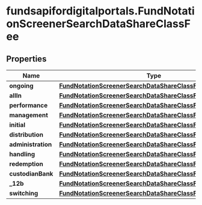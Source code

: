 # fundsapifordigitalportals.FundNotationScreenerSearchDataShareClassFee

## Properties

Name | Type | Description | Notes
------------ | ------------- | ------------- | -------------
**ongoing** | [**FundNotationScreenerSearchDataShareClassFeeOngoing**](FundNotationScreenerSearchDataShareClassFeeOngoing.md) |  | [optional] 
**allIn** | [**FundNotationScreenerSearchDataShareClassFeeAllIn**](FundNotationScreenerSearchDataShareClassFeeAllIn.md) |  | [optional] 
**performance** | [**FundNotationScreenerSearchDataShareClassFeePerformance**](FundNotationScreenerSearchDataShareClassFeePerformance.md) |  | [optional] 
**management** | [**FundNotationScreenerSearchDataShareClassFeeManagement**](FundNotationScreenerSearchDataShareClassFeeManagement.md) |  | [optional] 
**initial** | [**FundNotationScreenerSearchDataShareClassFeeInitial**](FundNotationScreenerSearchDataShareClassFeeInitial.md) |  | [optional] 
**distribution** | [**FundNotationScreenerSearchDataShareClassFeeDistribution**](FundNotationScreenerSearchDataShareClassFeeDistribution.md) |  | [optional] 
**administration** | [**FundNotationScreenerSearchDataShareClassFeeAdministration**](FundNotationScreenerSearchDataShareClassFeeAdministration.md) |  | [optional] 
**handling** | [**FundNotationScreenerSearchDataShareClassFeeHandling**](FundNotationScreenerSearchDataShareClassFeeHandling.md) |  | [optional] 
**redemption** | [**FundNotationScreenerSearchDataShareClassFeeRedemption**](FundNotationScreenerSearchDataShareClassFeeRedemption.md) |  | [optional] 
**custodianBank** | [**FundNotationScreenerSearchDataShareClassFeeCustodianBank**](FundNotationScreenerSearchDataShareClassFeeCustodianBank.md) |  | [optional] 
**_12b** | [**FundNotationScreenerSearchDataShareClassFee12b**](FundNotationScreenerSearchDataShareClassFee12b.md) |  | [optional] 
**switching** | [**FundNotationScreenerSearchDataShareClassFeeSwitching**](FundNotationScreenerSearchDataShareClassFeeSwitching.md) |  | [optional] 


